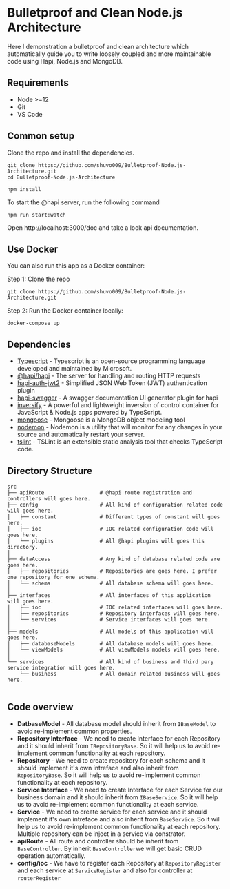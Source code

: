 # Bulletproof and Clean Node.js Architecture
Here I demonstration a bulletproof and clean architecture which automatically guide you to write loosely coupled and more maintainable code using Hapi, Node.js and MongoDB.
## Requirements
* Node >=12
* Git
* VS Code
## Common setup
Clone the repo and install the dependencies.
```
git clone https://github.com/shuvo009/Bulletproof-Node.js-Architecture.git
cd Bulletproof-Node.js-Architecture
```
```
npm install
```
To start the @hapi server, run the following command
```
npm run start:watch
```
Open http://localhost:3000/doc and take a look api documentation.

## Use Docker
You can also run this app as a Docker container:

Step 1: Clone the repo
```
git clone https://github.com/shuvo009/Bulletproof-Node.js-Architecture.git
```
Step 2: Run the Docker container locally:
```
docker-compose up
```
## Dependencies
* [Typescript](https://www.typescriptlang.org) - Typescript is an open-source programming language developed and maintained by Microsoft.
* [@hapi/hapi](https://hapi.dev/) - The server for handling and routing HTTP requests
* [hapi-auth-jwt2](https://www.npmjs.com/package/hapi-auth-jwt2) - Simplified JSON Web Token (JWT) authentication plugin
* [hapi-swagger](https://github.com/glennjones/hapi-swagger) - A swagger documentation UI generator plugin for hapi
* [inversify](http://inversify.io) - A powerful and lightweight inversion of control container for JavaScript & Node.js apps powered by TypeScript.
* [mongoose](https://mongoosejs.com) - Mongoose is a MongoDB object modeling tool
* [nodemon](https://nodemon.io) -  Nodemon is a utility that will monitor for any changes in your source and automatically restart your server.
* [tslint](https://palantir.github.io/tslint) - TSLint is an extensible static analysis tool that checks TypeScript code.

## Directory Structure

```
src
├── apiRoute                  # @hapi route registration and controllers will goes here.
├── config                    # All kind of configuration related code will goes here.
│   ├── constant              # Different types of constant will goes here.
│   ├── ioc                   # IOC related configuration code will goes here.
│   └── plugins               # All @hapi plugins will goes this directory.                  
│
├── dataAccess                # Any kind of database related code are goes here.
│   ├── repositories          # Repositories are goes here. I prefer one repository for one schema.
│   └── schema                # All database schema will goes here.
│                     
├── interfaces                # All interfaces of this application will goes here.
│   ├── ioc                   # IOC related interfaces will goes here.
│   ├── repositories          # Repository interfaces will goes here.
│   └── services              # Service interfaces will goes here.
│                     
├── models                    # All models of this application will goes here.
│   ├── databaseModels        # All database models will goes here.
│   └── viewModels            # All viewModels models will goes here.
│                     
└── services                  # All kind of business and third pary service integration will goes here.
    └── business              # All domain related business will goes here.                     
 
```
## Code overview
* **DatbaseModel** - All database model should inherit from `IBaseModel` to avoid re-implement common properties.
* **Repository Interface** - We need to create Interface for each Repository and it should inherit from `IRepositoryBase`. So it will help us to avoid re-implement common functionality at each repository.
* **Repository** - We need to create repository for each schema and it should implement it's own intreface and also inherit from `RepositoryBase`. So it will help us to avoid re-implement common functionality at each repository.
* **Service Interface** -  We need to create Interface for each Service for our business domain and it should inherit from `IBaseService`. So it will help us to avoid re-implement common functionality at each service.
* **Service** - We need to create service for each service and it should implement it's own intreface and also inherit from `BaseService`. So it will help us to avoid re-implement common functionality at each repository. Multiple repository can be inject in a service via constrator.
* **apiRoute** - All route and controller should be inherit from `BaseController`. By inherit `BaseController`we will get basic CRUD operation automatically.
* **config/ioc** - We have to register each Repository at `RepositoryRegister` and each service at `ServiceRegister` and also for controller at `routerRegister`
